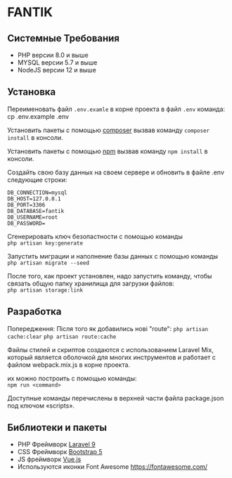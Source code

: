 # FANTIK
## Системные Требования

- PHP версии 8.0 и выше
- MYSQL версии 5.7 и выше
- NodeJS версии 12 и выше

## Установка

Переименовать файл `.env.examle`  в корне проекта в файл `.env`
команда: cp .env.example .env

Установить пакеты с помощью [composer](https://getcomposer.org/)
вызвав команду `composer install` в консоли.

Установить пакеты с помощью [npm](https://www.npmjs.com/)
вызвав команду `npm install` в консоли.

Создайть свою базу данных на своем сервере и обновить в файле .env следующие строки:
```
DB_CONNECTION=mysql
DB_HOST=127.0.0.1
DB_PORT=3306
DB_DATABASE=fantik
DB_USERNAME=root
DB_PASSWORD=
```
Сгенерировать ключ безопастности с помощью команды  
`php artisan key:generate`

Запустить миграции и наполнение базы данных с помощью команды  
`php artisan migrate --seed`


После того, как проект установлен, надо запустить команду, чтобы связать общую папку хранилища для
загрузки файлов:  
`php artisan storage:link`


## Разработка

Попередження:
Після того як добавились нові "route":
`php artisan cache:clear`
`php artisan route:cache`

Файлы стилей и скриптов создаются с использованием Laravel Mix, который является оболочкой для многих инструментов и
работает с файлом webpack.mix.js в корне проекта.

их можно построить с помощью команды:  
`npm run <command>`

Доступные команды перечислены в верхней части файла package.json под ключом «scripts».

## Библиотеки и пакеты

- PHP Фреймворк [Laravel 9](https://laravel.com/)
- CSS Фреймворк [Bootstrap 5](https://getbootstrap.com/)
- JS фреймворк [Vue.js](https://vuejs.org/)
- Используются иконки Font Awesome https://fontawesome.com/